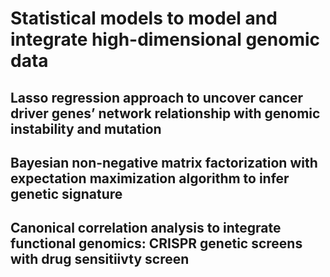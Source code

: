 # Statistical models to model and integrate high-dimensional genomic data 

## Lasso regression approach to uncover cancer driver genes’ network relationship with genomic instability and mutation

## Bayesian non-negative matrix factorization with expectation maximization algorithm to infer genetic signature 

## Canonical correlation analysis to integrate functional genomics: CRISPR genetic screens with drug sensitiivty screen

